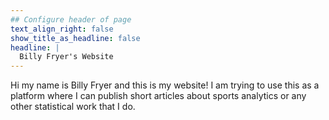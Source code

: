 ```yaml
---
## Configure header of page
text_align_right: false
show_title_as_headline: false
headline: |
  Billy Fryer's Website
---
```


<!-- this is a subheadline -->
Hi my name is Billy Fryer and this is my website! I am trying to use this as a platform where I can publish short articles about sports analytics or any other statistical work that I do.